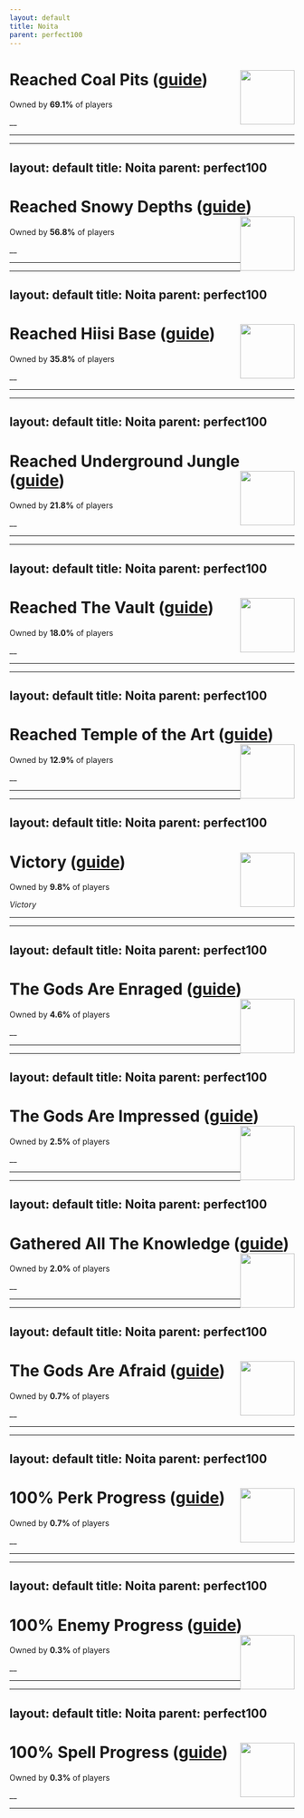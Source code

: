 ```yaml
---
layout: default
title: Noita
parent: perfect100
---
```


# Reached Coal Pits ([guide](Noita/guides/Reached_Coal_Pits.md)) <img style="float: right;" src="https://cdn.cloudflare.steamstatic.com/steamcommunity/public/images/apps/881100/758f9b900906a4dd07fc120aba01daf5e3851045.jpg" width="96" height="96">

Owned by **69.1%** of players

__

---

---
layout: default
title: Noita
parent: perfect100
---

# Reached Snowy Depths ([guide](Noita/guides/Reached_Snowy_Depths.md)) <img style="float: right;" src="https://cdn.cloudflare.steamstatic.com/steamcommunity/public/images/apps/881100/84d2845edbfe01a27b855f235023d7ea5f3e770a.jpg" width="96" height="96">

Owned by **56.8%** of players

__

---

---
layout: default
title: Noita
parent: perfect100
---

# Reached Hiisi Base ([guide](Noita/guides/Reached_Hiisi_Base.md)) <img style="float: right;" src="https://cdn.cloudflare.steamstatic.com/steamcommunity/public/images/apps/881100/c219c3651fcf6dd48c3db6fbbbbd18a39c397697.jpg" width="96" height="96">

Owned by **35.8%** of players

__

---

---
layout: default
title: Noita
parent: perfect100
---

# Reached Underground Jungle ([guide](Noita/guides/Reached_Underground_Jungle.md)) <img style="float: right;" src="https://cdn.cloudflare.steamstatic.com/steamcommunity/public/images/apps/881100/5183ddeee913f877125231433214d75809f2721b.jpg" width="96" height="96">

Owned by **21.8%** of players

__

---

---
layout: default
title: Noita
parent: perfect100
---

# Reached The Vault ([guide](Noita/guides/Reached_The_Vault.md)) <img style="float: right;" src="https://cdn.cloudflare.steamstatic.com/steamcommunity/public/images/apps/881100/7e66ed4b29a19b4fbe2a7ef4f7384aabaad2f57a.jpg" width="96" height="96">

Owned by **18.0%** of players

__

---

---
layout: default
title: Noita
parent: perfect100
---

# Reached Temple of the Art ([guide](Noita/guides/Reached_Temple_of_the_Art.md)) <img style="float: right;" src="https://cdn.cloudflare.steamstatic.com/steamcommunity/public/images/apps/881100/326dc54c8eb0c61eb48d48bda09bd3fe5c7f3521.jpg" width="96" height="96">

Owned by **12.9%** of players

__

---

---
layout: default
title: Noita
parent: perfect100
---

# Victory ([guide](Noita/guides/Victory.md)) <img style="float: right;" src="https://cdn.cloudflare.steamstatic.com/steamcommunity/public/images/apps/881100/0ce1e76c000037efd33d90d20bfa1b8c373b2e3a.jpg" width="96" height="96">

Owned by **9.8%** of players

_Victory_

---

---
layout: default
title: Noita
parent: perfect100
---

# The Gods Are Enraged ([guide](Noita/guides/The_Gods_Are_Enraged.md)) <img style="float: right;" src="https://cdn.cloudflare.steamstatic.com/steamcommunity/public/images/apps/881100/1c0696634744b2caceaff11b4de1ab0dcf7ab4a7.jpg" width="96" height="96">

Owned by **4.6%** of players

__

---

---
layout: default
title: Noita
parent: perfect100
---

# The Gods Are Impressed ([guide](Noita/guides/The_Gods_Are_Impressed.md)) <img style="float: right;" src="https://cdn.cloudflare.steamstatic.com/steamcommunity/public/images/apps/881100/b9aae70a7f07ca96cb9f531bff48119611e0227d.jpg" width="96" height="96">

Owned by **2.5%** of players

__

---

---
layout: default
title: Noita
parent: perfect100
---

# Gathered All The Knowledge ([guide](Noita/guides/Gathered_All_The_Knowledge.md)) <img style="float: right;" src="https://cdn.cloudflare.steamstatic.com/steamcommunity/public/images/apps/881100/c888cdb9375f8dc2a7ef516ddfb7f2822917aecb.jpg" width="96" height="96">

Owned by **2.0%** of players

__

---

---
layout: default
title: Noita
parent: perfect100
---

# The Gods Are Afraid ([guide](Noita/guides/The_Gods_Are_Afraid.md)) <img style="float: right;" src="https://cdn.cloudflare.steamstatic.com/steamcommunity/public/images/apps/881100/08794789c5e8c3f1f85e3993fb36a4b49ac29b91.jpg" width="96" height="96">

Owned by **0.7%** of players

__

---

---
layout: default
title: Noita
parent: perfect100
---

# 100% Perk Progress ([guide](Noita/guides/100__Perk_Progress.md)) <img style="float: right;" src="https://cdn.cloudflare.steamstatic.com/steamcommunity/public/images/apps/881100/4a730e833b0b3d1c626ea5036db56e81054b7d7b.jpg" width="96" height="96">

Owned by **0.7%** of players

__

---

---
layout: default
title: Noita
parent: perfect100
---

# 100% Enemy Progress ([guide](Noita/guides/100__Enemy_Progress.md)) <img style="float: right;" src="https://cdn.cloudflare.steamstatic.com/steamcommunity/public/images/apps/881100/18c76ae26e6cb5c0743863e8e31a45b203ce7fa9.jpg" width="96" height="96">

Owned by **0.3%** of players

__

---

---
layout: default
title: Noita
parent: perfect100
---

# 100% Spell Progress ([guide](Noita/guides/100__Spell_Progress.md)) <img style="float: right;" src="https://cdn.cloudflare.steamstatic.com/steamcommunity/public/images/apps/881100/fc37560f3506ab3cfd5e4f5513d6c8c2885a40ec.jpg" width="96" height="96">

Owned by **0.3%** of players

__

---

